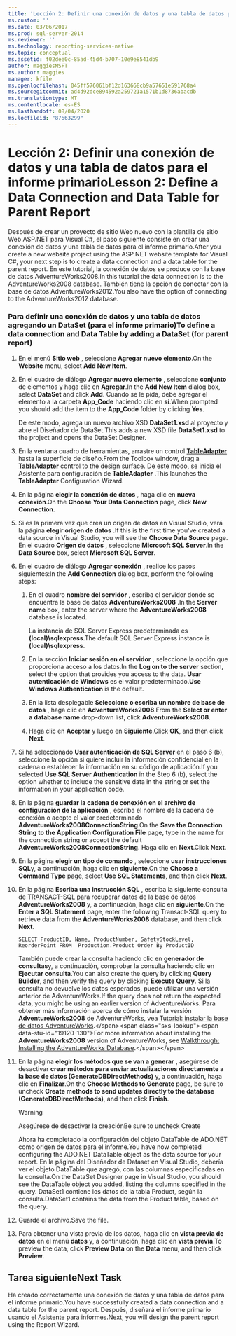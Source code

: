 ```yaml
---
title: 'Lección 2: Definir una conexión de datos y una tabla de datos para el informe primario | Microsoft Docs'
ms.custom: ''
ms.date: 03/06/2017
ms.prod: sql-server-2014
ms.reviewer: ''
ms.technology: reporting-services-native
ms.topic: conceptual
ms.assetid: f02dee0c-85ad-45d4-b707-10e9e8541db9
author: maggiesMSFT
ms.author: maggies
manager: kfile
ms.openlocfilehash: 045ff576061bf12d163668cb9a57651e591768a4
ms.sourcegitcommit: ad4d92dce894592a259721a1571b1d8736abacdb
ms.translationtype: MT
ms.contentlocale: es-ES
ms.lasthandoff: 08/04/2020
ms.locfileid: "87663299"
---
```

# <a name="lesson-2-define-a-data-connection-and-data-table-for-parent-report"></a><span data-ttu-id="19120-102">Lección 2: Definir una conexión de datos y una tabla de datos para el informe primario</span><span class="sxs-lookup"><span data-stu-id="19120-102">Lesson 2: Define a Data Connection and Data Table for Parent Report</span></span>
  <span data-ttu-id="19120-103">Después de crear un proyecto de sitio Web nuevo con la plantilla de sitio Web ASP.NET para Visual C#, el paso siguiente consiste en crear una conexión de datos y una tabla de datos para el informe primario.</span><span class="sxs-lookup"><span data-stu-id="19120-103">After you create a new website project using the ASP.NET website template for Visual C#, your next step is to create a data connection and a data table for the parent report.</span></span> <span data-ttu-id="19120-104">En este tutorial, la conexión de datos se produce con la base de datos AdventureWorks2008.</span><span class="sxs-lookup"><span data-stu-id="19120-104">In this tutorial the data connection is to the AdventureWorks2008 database.</span></span> <span data-ttu-id="19120-105">También tiene la opción de conectar con la base de datos AdventureWorks2012.</span><span class="sxs-lookup"><span data-stu-id="19120-105">You also have the option of connecting to the AdventureWorks2012 database.</span></span>  
  
### <a name="to-define-a-data-connection-and-data-table-by-adding-a-dataset-for-parent-report"></a><span data-ttu-id="19120-106">Para definir una conexión de datos y una tabla de datos agregando un DataSet (para el informe primario)</span><span class="sxs-lookup"><span data-stu-id="19120-106">To define a data connection and Data Table by adding a DataSet (for parent report)</span></span>  
  
1.  <span data-ttu-id="19120-107">En el menú **Sitio web** , seleccione **Agregar nuevo elemento**.</span><span class="sxs-lookup"><span data-stu-id="19120-107">On the **Website** menu, select **Add New Item**.</span></span>  
  
2.  <span data-ttu-id="19120-108">En el cuadro de diálogo **Agregar nuevo elemento** , seleccione **conjunto** de elementos y haga clic en **Agregar**.</span><span class="sxs-lookup"><span data-stu-id="19120-108">In the **Add New Item** dialog box, select **DataSet** and click **Add**.</span></span> <span data-ttu-id="19120-109">Cuando se le pida, debe agregar el elemento a la carpeta **App_Code** haciendo clic en **sí**.</span><span class="sxs-lookup"><span data-stu-id="19120-109">When prompted you should add the item to the **App_Code** folder by clicking **Yes**.</span></span>  
  
     <span data-ttu-id="19120-110">De este modo, agrega un nuevo archivo XSD **DataSet1.xsd** al proyecto y abre el Diseñador de DataSet.</span><span class="sxs-lookup"><span data-stu-id="19120-110">This adds a new XSD file **DataSet1.xsd** to the project and opens the DataSet Designer.</span></span>  
  
3.  <span data-ttu-id="19120-111">En la ventana cuadro de herramientas, arrastre un control **[TableAdapter](https://msdn.microsoft.com/library/bz9tthwx\(v=vs.100\).aspx)** hasta la superficie de diseño.</span><span class="sxs-lookup"><span data-stu-id="19120-111">From the Toolbox window, drag a **[TableAdapter](https://msdn.microsoft.com/library/bz9tthwx\(v=vs.100\).aspx)** control to the design surface.</span></span> <span data-ttu-id="19120-112">De este modo, se inicia el Asistente para configuración de **TableAdapter** .</span><span class="sxs-lookup"><span data-stu-id="19120-112">This launches the **TableAdapter** Configuration Wizard.</span></span>  
  
4.  <span data-ttu-id="19120-113">En la página **elegir la conexión de datos** , haga clic en **nueva conexión**.</span><span class="sxs-lookup"><span data-stu-id="19120-113">On the **Choose Your Data Connection** page, click **New Connection**.</span></span>  
  
5.  <span data-ttu-id="19120-114">Si es la primera vez que crea un origen de datos en Visual Studio, verá la página **elegir origen de datos** .</span><span class="sxs-lookup"><span data-stu-id="19120-114">If this is the first time you've created a data source in Visual Studio, you will see the **Choose Data Source** page.</span></span> <span data-ttu-id="19120-115">En el cuadro **Origen de datos** , seleccione **Microsoft SQL Server**.</span><span class="sxs-lookup"><span data-stu-id="19120-115">In the **Data Source** box, select **Microsoft SQL Server**.</span></span>  
  
6.  <span data-ttu-id="19120-116">En el cuadro de diálogo **Agregar conexión** , realice los pasos siguientes:</span><span class="sxs-lookup"><span data-stu-id="19120-116">In the **Add Connection** dialog box, perform the following steps:</span></span>  
  
    1.  <span data-ttu-id="19120-117">En el cuadro **nombre del servidor** , escriba el servidor donde se encuentra la base de datos **AdventureWorks2008** .</span><span class="sxs-lookup"><span data-stu-id="19120-117">In the **Server name** box, enter the server where the **AdventureWorks2008** database is located.</span></span>  
  
         <span data-ttu-id="19120-118">La instancia de SQL Server Express predeterminada es **(local)\sqlexpress**.</span><span class="sxs-lookup"><span data-stu-id="19120-118">The default SQL Server Express instance is **(local)\sqlexpress**.</span></span>  
  
    2.  <span data-ttu-id="19120-119">En la sección **Iniciar sesión en el servidor** , seleccione la opción que proporciona acceso a los datos.</span><span class="sxs-lookup"><span data-stu-id="19120-119">In the **Log on to the server** section, select the option that provides you access to the data.</span></span> <span data-ttu-id="19120-120">**Usar autenticación de Windows** es el valor predeterminado.</span><span class="sxs-lookup"><span data-stu-id="19120-120">**Use Windows Authentication** is the default.</span></span>  
  
    3.  <span data-ttu-id="19120-121">En la lista desplegable **Seleccione o escriba un nombre de base de datos** , haga clic en **AdventureWorks2008**.</span><span class="sxs-lookup"><span data-stu-id="19120-121">From the **Select or enter a database name** drop-down list, click **AdventureWorks2008**.</span></span>  
  
    4.  <span data-ttu-id="19120-122">Haga clic en **Aceptar** y luego en **Siguiente**.</span><span class="sxs-lookup"><span data-stu-id="19120-122">Click **OK**, and then click **Next**.</span></span>  
  
7.  <span data-ttu-id="19120-123">Si ha seleccionado **Usar autenticación de SQL Server** en el paso 6 (b), seleccione la opción si quiere incluir la información confidencial en la cadena o establecer la información en su código de aplicación.</span><span class="sxs-lookup"><span data-stu-id="19120-123">If you selected **Use SQL Server Authentication** in the Step 6 (b), select the option whether to include the sensitive data in the string or set the information in your application code.</span></span>  
  
8.  <span data-ttu-id="19120-124">En la página **guardar la cadena de conexión en el archivo de configuración de la aplicación** , escriba el nombre de la cadena de conexión o acepte el valor predeterminado **AdventureWorks2008ConnectionString**.</span><span class="sxs-lookup"><span data-stu-id="19120-124">On the **Save the Connection String to the Application Configuration File** page, type in the name for the connection string or accept the default **AdventureWorks2008ConnectionString**.</span></span> <span data-ttu-id="19120-125">Haga clic en **Next**.</span><span class="sxs-lookup"><span data-stu-id="19120-125">Click **Next**.</span></span>  
  
9. <span data-ttu-id="19120-126">En la página **elegir un tipo de comando** , seleccione **usar instrucciones SQL**y, a continuación, haga clic en **siguiente**.</span><span class="sxs-lookup"><span data-stu-id="19120-126">On the **Choose a Command Type** page, select **Use SQL Statements**, and then click **Next**.</span></span>  
  
10. <span data-ttu-id="19120-127">En la página **Escriba una instrucción SQL** , escriba la siguiente consulta de TRANSACT-SQL para recuperar datos de la base de datos **AdventureWorks2008** y, a continuación, haga clic en **siguiente**.</span><span class="sxs-lookup"><span data-stu-id="19120-127">On the **Enter a SQL Statement** page, enter the following Transact-SQL query to retrieve data from the **AdventureWorks2008** database, and then click **Next**.</span></span>  
  
    ```  
    SELECT ProductID, Name, ProductNumber, SafetyStockLevel, ReorderPoint FROM  Production.Product Order By ProductID  
    ```  
  
     <span data-ttu-id="19120-128">También puede crear la consulta haciendo clic en **generador de consultas**y, a continuación, comprobar la consulta haciendo clic en **Ejecutar consulta**.</span><span class="sxs-lookup"><span data-stu-id="19120-128">You can also create the query by clicking **Query Builder**, and then verify the query by clicking **Execute Query**.</span></span> <span data-ttu-id="19120-129">Si la consulta no devuelve los datos esperados, puede utilizar una versión anterior de AdventureWorks.</span><span class="sxs-lookup"><span data-stu-id="19120-129">If the query does not return the expected data, you might be using an earlier version of AdventureWorks.</span></span> <span data-ttu-id="19120-130">Para obtener más información acerca de cómo instalar la versión **AdventureWorks2008** de AdventureWorks, vea [Tutorial: instalar la base de datos AdventureWorks](https://msdn.microsoft.com/library/aa992075\(v=vs.100\).aspx).</span><span class="sxs-lookup"><span data-stu-id="19120-130">For more information about installing the **AdventureWorks2008** version of AdventureWorks, see [Walkthrough: Installing the AdventureWorks Database](https://msdn.microsoft.com/library/aa992075\(v=vs.100\).aspx).</span></span>  
  
11. <span data-ttu-id="19120-131">En la página **elegir los métodos que se van a generar** , asegúrese de desactivar **crear métodos para enviar actualizaciones directamente a la base de datos (GenerateDBDirectMethods)** y, a continuación, haga clic en **Finalizar**.</span><span class="sxs-lookup"><span data-stu-id="19120-131">On the **Choose Methods to Generate** page, be sure to uncheck **Create methods to send updates directly to the database (GenerateDBDirectMethods)**, and then click **Finish**.</span></span>  
  
    > [!WARNING]  
    >  <span data-ttu-id="19120-132">Asegúrese de desactivar la creación</span><span class="sxs-lookup"><span data-stu-id="19120-132">Be sure to uncheck Create</span></span>  
  
     <span data-ttu-id="19120-133">Ahora ha completado la configuración del objeto DataTable de ADO.NET como origen de datos para el informe.</span><span class="sxs-lookup"><span data-stu-id="19120-133">You have now completed configuring the ADO.NET DataTable object as the data source for your report.</span></span> <span data-ttu-id="19120-134">En la página del Diseñador de Dataset en Visual Studio, debería ver el objeto DataTable que agregó, con las columnas especificadas en la consulta.</span><span class="sxs-lookup"><span data-stu-id="19120-134">On the DataSet Designer page in Visual Studio, you should see the DataTable object you added, listing the columns specified in the query.</span></span> <span data-ttu-id="19120-135">DataSet1 contiene los datos de la tabla Product, según la consulta.</span><span class="sxs-lookup"><span data-stu-id="19120-135">DataSet1 contains the data from the Product table, based on the query.</span></span>  
  
12. <span data-ttu-id="19120-136">Guarde el archivo.</span><span class="sxs-lookup"><span data-stu-id="19120-136">Save the file.</span></span>  
  
13. <span data-ttu-id="19120-137">Para obtener una vista previa de los datos, haga clic en **vista previa de datos** en el menú **datos** y, a continuación, haga clic en **vista previa**.</span><span class="sxs-lookup"><span data-stu-id="19120-137">To preview the data, click **Preview Data** on the **Data** menu, and then click **Preview**.</span></span>  
  
## <a name="next-task"></a><span data-ttu-id="19120-138">Tarea siguiente</span><span class="sxs-lookup"><span data-stu-id="19120-138">Next Task</span></span>  
 <span data-ttu-id="19120-139">Ha creado correctamente una conexión de datos y una tabla de datos para el informe primario.</span><span class="sxs-lookup"><span data-stu-id="19120-139">You have successfully created a data connection and a data table for the parent report.</span></span> <span data-ttu-id="19120-140">Después, diseñará el informe primario usando el Asistente para informes.</span><span class="sxs-lookup"><span data-stu-id="19120-140">Next, you will design the parent report using the Report Wizard.</span></span>  
  
  
